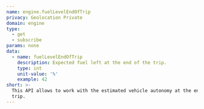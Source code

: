 ```yaml
---
name: engine.fuelLevelEndOfTrip
privacy: Geolocation Private
domain: engine
type:
  - get
  - subscribe
params: none
data:
  - name: fuelLevelEndOfTrip
    description: Expected fuel left at the end of the trip.
    type: int
    unit-value: '%'
    example: 42
short: >-
  This API allows to work with the estimated vehicle autonomy at the end of the
  trip.
---
```


